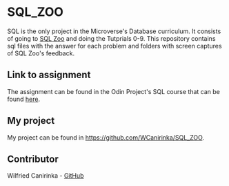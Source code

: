 # SQL_ZOO
 SQL is the only project in the Microverse's Database curriculum. It consists of going to [SQL Zoo](http://sqlzoo.net/wiki/Main_Page) and doing the Tutprials 0-9. This repository contains sql files with the answer for each problem and folders with screen captures of SQL Zoo's feedback.

## Link to assignment

The assignment can be found in the Odin Project's SQL course that can be found [here](https://www.theodinproject.com/courses/databases/lessons/sql).

## My project

My project can be found in https://github.com/WCanirinka/SQL_ZOO.

## Contributor

Wilfried Canirinka - [GitHub](https://github.com/WCanirinka)